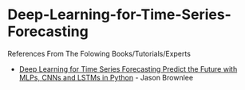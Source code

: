 # Deep-Learning-for-Time-Series-Forecasting

References From The Folowing Books/Tutorials/Experts
- [Deep Learning for Time Series Forecasting
Predict the Future with MLPs, CNNs and LSTMs in Python](https://machinelearningmastery.com/deep-learning-for-time-series-forecasting/) - Jason Brownlee
